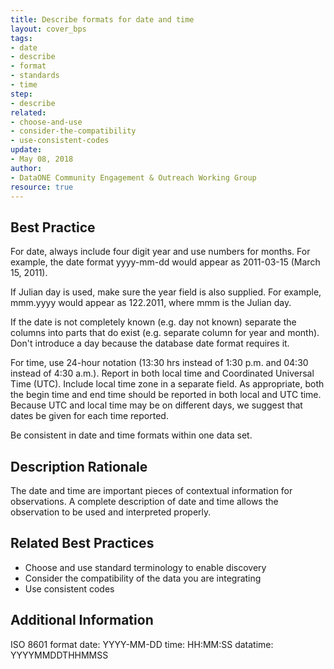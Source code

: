 ```yaml
---
title: Describe formats for date and time
layout: cover_bps
tags:
- date
- describe
- format
- standards
- time
step:
- describe
related:
- choose-and-use
- consider-the-compatibility
- use-consistent-codes
update:
- May 08, 2018
author:
- DataONE Community Engagement & Outreach Working Group
resource: true
---
```


## Best Practice
For date, always include four digit year and use numbers for months. For example, the date format yyyy-mm-dd would appear as 2011-03-15 (March 15, 2011).

If Julian day is used, make sure the year field is also supplied. For example, mmm.yyyy would appear as 122.2011, where mmm is the Julian day.

If the date is not completely known (e.g. day not known) separate the columns into parts that do exist (e.g. separate column for year and month). Don't introduce a day because the database date format requires it.

For time, use 24-hour notation (13:30 hrs instead of 1:30 p.m. and 04:30 instead of 4:30 a.m.). Report in both local time and Coordinated Universal Time (UTC). Include local time zone in a separate field. As appropriate, both the begin time and end time should be reported in both local and UTC time. Because UTC and local time may be on different days, we suggest that dates be given for each time reported.

Be consistent in date and time formats within one data set.

## Description Rationale
The date and time are important pieces of contextual information for observations. A complete description of date and time allows the observation to be used and interpreted properly.

## Related Best Practices
- Choose and use standard terminology to enable discovery
- Consider the compatibility of the data you are integrating
- Use consistent codes

## Additional Information
ISO 8601 format date: YYYY-MM-DD time: HH:MM:SS datatime: YYYYMMDDTHHMMSS
